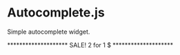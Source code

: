 Autocomplete.js
==============

Simple autocomplete widget.



******************** SALE! 2 for 1 $ ********************
